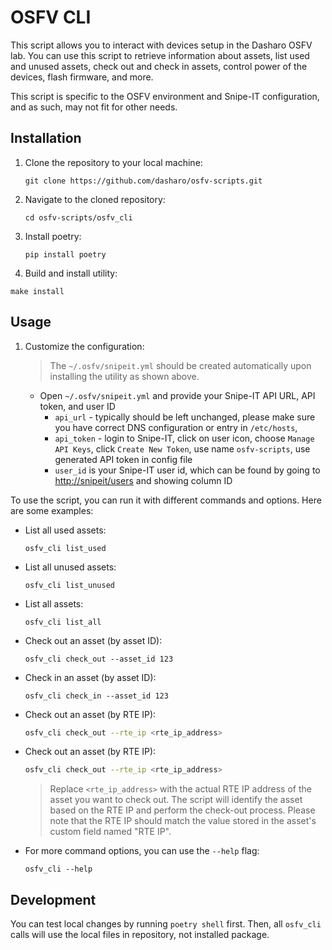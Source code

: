 # OSFV CLI

This script allows you to interact with devices setup in the Dasharo OSFV lab.
You can use this script to retrieve information about assets, list used and
unused assets, check out and check in assets, control power of the devices, flash
firmware, and more.

This script is specific to the OSFV environment and Snipe-IT configuration, and
as such, may not fit for other needs.

## Installation

1. Clone the repository to your local machine:

   ```shell
   git clone https://github.com/dasharo/osfv-scripts.git
   ```

1. Navigate to the cloned repository:

   ```shell
   cd osfv-scripts/osfv_cli
   ```

1. Install poetry:

   ```shell
   pip install poetry
   ```

1. Build and install utility:

  ```shell
  make install
  ```

## Usage

1. Customize the configuration:

    > The `~/.osfv/snipeit.yml` should be created automatically upon installing
    > the utility as shown above.

   * Open `~/.osfv/snipeit.yml` and provide your Snipe-IT API URL, API token,
     and user ID
     - `api_url` - typically should be left unchanged, please make sure you have
       correct DNS configuration or entry in `/etc/hosts`,
     - `api_token` - login to Snipe-IT, click on user icon, choose `Manage API
       Keys`, click `Create New Token`, use name `osfv-scripts`, use generated API
       token in config file
     - `user_id` is your Snipe-IT user id, which can be found by going to
       <http://snipeit/users> and showing column ID

To use the script, you can run it with different commands and options. Here are
some examples:

* List all used assets:

  ```shell
  osfv_cli list_used
  ```

* List all unused assets:

  ```shell
  osfv_cli list_unused
  ```

* List all assets:

  ```shell
  osfv_cli list_all
  ```

* Check out an asset (by asset ID):

  ```shell
  osfv_cli check_out --asset_id 123
  ```

* Check in an asset (by asset ID):

  ```shell
  osfv_cli check_in --asset_id 123
  ```

* Check out an asset (by RTE IP):

  ```bash
  osfv_cli check_out --rte_ip <rte_ip_address>
  ```

* Check out an asset (by RTE IP):

  ```bash
  osfv_cli check_out --rte_ip <rte_ip_address>
  ```

  > Replace `<rte_ip_address>` with the actual RTE IP address of the asset you
  > want to check out. The script will identify the asset based on the RTE IP and
  > perform the check-out process.
  > Please note that the RTE IP should match the value stored in the asset's
  > custom field named "RTE IP".

* For more command options, you can use the `--help` flag:

  ```shell
  osfv_cli --help
  ```

## Development

You can test local changes by running `poetry shell` first. Then, all
`osfv_cli` calls will use the local files in repository, not installed package.
